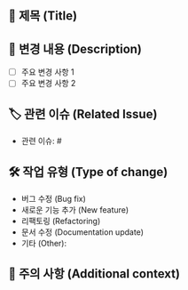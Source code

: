 ## 📄 제목 (Title)
<!-- 여기에 해당 PR의 간단한 제목을 작성하세요. -->

## 📝 변경 내용 (Description)
<!-- PR에서 수행된 작업을 간단하고 명확하게 설명하세요. -->
- [ ] 주요 변경 사항 1
- [ ] 주요 변경 사항 2

## 🏷️ 관련 이슈 (Related Issue)
<!-- 이 PR이 해결하는 이슈를 명시하세요. 예시: Fixes #123 -->
- 관련 이슈: #

## 🛠️ 작업 유형 (Type of change)
<!-- ⬇️ 작업 유형 중 하나를 선택하세요 -->
- 버그 수정 (Bug fix)
- 새로운 기능 추가 (New feature)
- 리팩토링 (Refactoring)
- 문서 수정 (Documentation update)
- 기타 (Other):

## 🚨 주의 사항 (Additional context)
<!-- 변경 사항과 관련하여 리뷰어가 알아야 할 추가 사항을 적어주세요. -->

<!-- 
📌 기능 번호 안내
────────────────────
  0️⃣ : 문서 구조 변경
  1️⃣ : 로그인/회원가입
  2️⃣ : 마이페이지
  3️⃣ : 홈화면
────────────────────
-->
